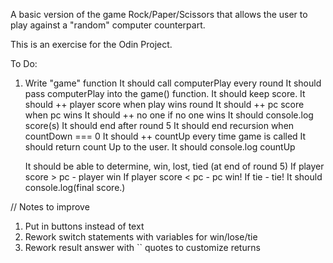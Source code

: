 A basic version of the game Rock/Paper/Scissors that allows the user to play against a "random" computer counterpart.

This is an exercise for the Odin Project.

To Do:

1. Write "game" function
    It should call computerPlay every round
        It should pass computerPlay into the game() function.
    It should keep score.
        It should ++ player score when play wins round
        It should ++ pc score when pc wins
        It should ++ no one if no one wins
        It should console.log score(s)
    It should end after round 5
        It should end recursion when countDown === 0
        It should ++ countUp every time game is called
        It should return count Up to the user.
        It should console.log countUp

    It should be able to determine, win, lost, tied (at end of round 5)
        If player score > pc - player win 
        If player score < pc - pc win!
        If tie - tie!
        It should console.log(final score.)



// Notes to improve

1. Put in buttons instead of text
2. Rework switch statements with variables for win/lose/tie
3. Rework result answer with `` quotes to customize returns
